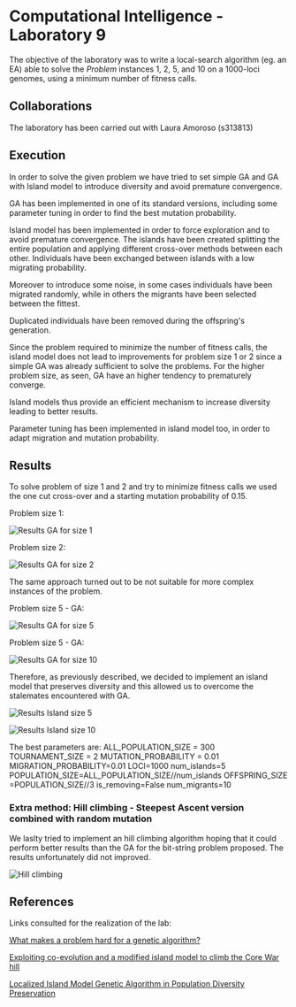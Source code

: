 # Computational Intelligence - Laboratory 9
The objective of the laboratory was to write a local-search algorithm (eg. an EA) able to solve the *Problem* instances 1, 2, 5, and 10 on a 1000-loci genomes, using a minimum number of fitness calls.

## Collaborations
The laboratory has been carried out with Laura Amoroso (s313813)

## Execution
In order to solve the given problem we have tried to set simple GA and GA with Island model to introduce diversity and avoid premature convergence.

GA has been implemented in one of its standard versions, including some parameter tuning in order to find the best mutation probability.

Island model has been implemented in order to force exploration and to avoid premature convergence. The islands have been created splitting the entire population and applying different cross-over methods between each other. Individuals have been exchanged between islands with a low migrating probability.

Moreover to introduce some noise, in some cases individuals have been migrated randomly, while in others the migrants have been selected between the fittest.

Duplicated individuals have been removed during the offspring's generation.

Since the problem required to minimize the number of fitness calls, the island model does not lead to improvements for problem size 1 or 2 since a simple GA was already sufficient to solve the problems. For the higher problem size, as seen, GA have an higher tendency to prematurely converge.

Island models thus provide an efficient mechanism to increase diversity leading to better results.

Parameter tuning has been implemented in island model too, in order to adapt migration and mutation probability. 

## Results
To solve problem of size 1 and 2 and try to minimize fitness calls we used the one cut cross-over and a starting mutation probability of 0.15.

Problem size 1:

![Results GA for size 1](image.png)

Problem size 2:

![Results GA for size 2](image-1.png)

The same approach turned out to be not suitable for more complex instances of the problem.

Problem size 5 - GA:

![Results GA for size 5](image-2.png)

Problem size 5 - GA:

![Results GA for size 10](image-3.png)

Therefore, as previously described, we decided to implement an island model that preserves diversity and this allowed us to overcome the stalemates encountered with GA.

![Results Island size 5](image-4.png)

![Results Island size 10](image-5.png)

The best parameters are: ALL_POPULATION_SIZE = 300 TOURNAMENT_SIZE = 2 MUTATION_PROBABILITY = 0.01 MIGRATION_PROBABILITY=0.01 LOCI=1000 num_islands=5 POPULATION_SIZE=ALL_POPULATION_SIZE//num_islands OFFSPRING_SIZE =POPULATION_SIZE//3 is_removing=False num_migrants=10


### Extra method: Hill climbing - Steepest Ascent version combined with random mutation
We laslty tried to implement an hill climbing algorithm hoping that it could perform better results than the GA for the bit-string problem proposed. 
The results unfortunately did not improved.

![Hill climbing](image-6.png)

## References
Links consulted for the realization of the lab:

[What makes a problem hard for a genetic algorithm?](https://link.springer.com/article/10.1007/BF00993046)

[Exploiting co-evolution and a modified island model to climb the Core War hill](https://ieeexplore.ieee.org/document/1299947)

[Localized Island Model Genetic Algorithm in Population Diversity Preservation](https://www.researchgate.net/publication/321795647_Localized_Island_Model_Genetic_Algorithm_in_Population_Diversity_Preservation)
